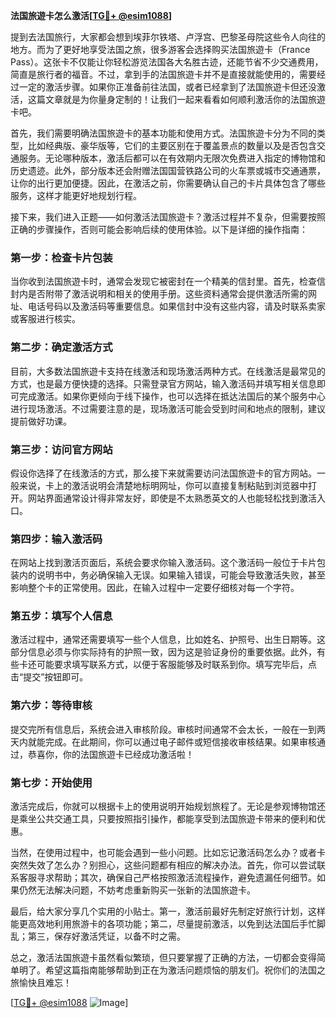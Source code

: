 **法国旅遊卡怎么激活[[TG💪+ @esim1088](https://t.me/s/esim1088)]**

提到去法国旅行，大家都会想到埃菲尔铁塔、卢浮宫、巴黎圣母院这些令人向往的地方。而为了更好地享受法国之旅，很多游客会选择购买法国旅遊卡（France Pass）。这张卡不仅能让你轻松游览法国各大名胜古迹，还能节省不少交通费用，简直是旅行者的福音。不过，拿到手的法国旅遊卡并不是直接就能使用的，需要经过一定的激活步骤。如果你正准备前往法国，或者已经拿到了法国旅遊卡但还没激活，这篇文章就是为你量身定制的！让我们一起来看看如何顺利激活你的法国旅遊卡吧。

首先，我们需要明确法国旅遊卡的基本功能和使用方式。法国旅遊卡分为不同的类型，比如经典版、豪华版等，它们的主要区别在于覆盖景点的数量以及是否包含交通服务。无论哪种版本，激活后都可以在有效期内无限次免费进入指定的博物馆和历史遗迹。此外，部分版本还会附赠法国国营铁路公司的火车票或城市交通通票，让你的出行更加便捷。因此，在激活之前，你需要确认自己的卡片具体包含了哪些服务，这样才能更好地规划行程。

接下来，我们进入正题——如何激活法国旅遊卡？激活过程并不复杂，但需要按照正确的步骤操作，否则可能会影响后续的使用体验。以下是详细的操作指南：

### **第一步：检查卡片包装**
当你收到法国旅遊卡时，通常会发现它被密封在一个精美的信封里。首先，检查信封内是否附带了激活说明和相关的使用手册。这些资料通常会提供激活所需的网址、电话号码以及激活码等重要信息。如果信封中没有这些内容，请及时联系卖家或客服进行核实。

### **第二步：确定激活方式**
目前，大多数法国旅遊卡支持在线激活和现场激活两种方式。在线激活是最常见的方式，也是最方便快捷的选择。只需登录官方网站，输入激活码并填写相关信息即可完成激活。如果你更倾向于线下操作，也可以选择在抵达法国后的某个服务中心进行现场激活。不过需要注意的是，现场激活可能会受到时间和地点的限制，建议提前做好功课。

### **第三步：访问官方网站**
假设你选择了在线激活的方式，那么接下来就需要访问法国旅遊卡的官方网站。一般来说，卡上的激活说明会清楚地标明网址，你可以直接复制粘贴到浏览器中打开。网站界面通常设计得非常友好，即使是不太熟悉英文的人也能轻松找到激活入口。

### **第四步：输入激活码**
在网站上找到激活页面后，系统会要求你输入激活码。这个激活码一般位于卡片包装内的说明书中，务必确保输入无误。如果输入错误，可能会导致激活失败，甚至影响整个卡的正常使用。因此，在输入过程中一定要仔细核对每一个字符。

### **第五步：填写个人信息**
激活过程中，通常还需要填写一些个人信息，比如姓名、护照号、出生日期等。这部分信息必须与你实际持有的护照一致，因为这是验证身份的重要依据。此外，有些卡还可能要求填写联系方式，以便于客服能够及时联系到你。填写完毕后，点击“提交”按钮即可。

### **第六步：等待审核**
提交完所有信息后，系统会进入审核阶段。审核时间通常不会太长，一般在一到两天内就能完成。在此期间，你可以通过电子邮件或短信接收审核结果。如果审核通过，恭喜你，你的法国旅遊卡已经成功激活啦！

### **第七步：开始使用**
激活完成后，你就可以根据卡上的使用说明开始规划旅程了。无论是参观博物馆还是乘坐公共交通工具，只要按照指引操作，都能享受到法国旅遊卡带来的便利和优惠。

当然，在使用过程中，也可能会遇到一些小问题。比如忘记激活码怎么办？或者卡突然失效了怎么办？别担心，这些问题都有相应的解决办法。首先，你可以尝试联系客服寻求帮助；其次，确保自己严格按照激活流程操作，避免遗漏任何细节。如果仍然无法解决问题，不妨考虑重新购买一张新的法国旅遊卡。

最后，给大家分享几个实用的小贴士。第一，激活前最好先制定好旅行计划，这样能更高效地利用旅游卡的各项功能；第二，尽量提前激活，以免到达法国后手忙脚乱；第三，保存好激活凭证，以备不时之需。

总之，激活法国旅遊卡虽然看似繁琐，但只要掌握了正确的方法，一切都会变得简单明了。希望这篇指南能够帮助到正在为激活问题烦恼的朋友们。祝你们的法国之旅愉快且难忘！

[[TG💪+ @esim1088](https://t.me/s/esim1088) ![Image](https://i.postimg.cc/4NQfJmqS/Snipaste-2025-05-13-00-14-12.png)]